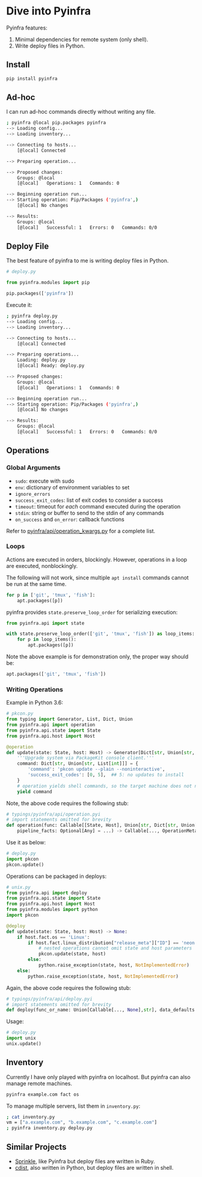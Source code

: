 # Dive into Pyinfra

Pyinfra features:

1. Minimal dependencies for remote system (only shell).
2. Write deploy files in Python.

## Install

```sh
pip install pyinfra
```

## Ad-hoc

I can run ad-hoc commands directly without writing any file.

```sh
; pyinfra @local pip.packages pyinfra
--> Loading config...
--> Loading inventory...

--> Connecting to hosts...
    [@local] Connected

--> Preparing operation...

--> Proposed changes:
    Groups: @local
    [@local]   Operations: 1   Commands: 0

--> Beginning operation run...
--> Starting operation: Pip/Packages ('pyinfra',)
    [@local] No changes

--> Results:
    Groups: @local
    [@local]   Successful: 1   Errors: 0   Commands: 0/0
```

## Deploy File

The best feature of pyinfra to me is writing deploy files in Python.

```py
# deploy.py

from pyinfra.modules import pip

pip.packages(['pyinfra'])
```

Execute it:

```sh
; pyinfra deploy.py
--> Loading config...
--> Loading inventory...

--> Connecting to hosts...
    [@local] Connected

--> Preparing operations...
    Loading: deploy.py
    [@local] Ready: deploy.py

--> Proposed changes:
    Groups: @local
    [@local]   Operations: 1   Commands: 0

--> Beginning operation run...
--> Starting operation: Pip/Packages ('pyinfra',)
    [@local] No changes

--> Results:
    Groups: @local
    [@local]   Successful: 1   Errors: 0   Commands: 0/0
```

## Operations

### Global Arguments

- `sudo`: execute with sudo
- `env`: dictionary of environment variables to set
- `ignore_errors`
- `success_exit_codes`: list of exit codes to consider a success
- `timeout`: timeout for *each* command executed during the operation
- `stdin`: string or buffer to send to the stdin of any commands
- `on_success` and `on_error`: callback functions

Refer to [pyinfra/api/operation_kwargs.py][operation_kwargs] for a complete list.

[operation_kwargs]: https://github.com/Fizzadar/pyinfra/blob/master/pyinfra/api/operation_kwargs.py

### Loops

Actions are executed in orders, blockingly.
However, operations in a loop are executed, nonblockingly.

The following will not work, since multiple `apt install` commands cannot be run at the same time.

```python
for p in ['git', 'tmux', 'fish']:
    apt.packages([p])
```

pyinfra provides `state.preserve_loop_order` for serializing execution:

```python
from pyinfra.api import state

with state.preserve_loop_order(['git', 'tmux', 'fish']) as loop_items:
    for p in loop_items():
        apt.packages([p])
```

Note the above example is for demonstration only, the proper way should be:

```python
apt.packages(['git', 'tmux', 'fish'])
```

### Writing Operations

Example in Python 3.6:

```python
# pkcon.py
from typing import Generator, List, Dict, Union
from pyinfra.api import operation
from pyinfra.api.state import State
from pyinfra.api.host import Host

@operation
def update(state: State, host: Host) -> Generator[Dict[str, Union[str, List[int]]], None, None]:
    '''Upgrade system via PackageKit console client.'''
    command: Dict[str, Union[str, List[int]]] = {
        'command': 'pkcon update --plain --noninteractive',
        'success_exit_codes': [0, 5],  ## 5: no updates to install
    }
    # operation yields shell commands, so the target machine does not need Python.
    yield command
```

Note, the above code requires the following stub:

```python
# typings/pyinfra/api/operation.pyi
# import statements omitted for brevity
def operation(func: Callable[[State, Host], Union[str, Dict[str, Union[str, List[int]]], Generator[str, None, None], Generator[Dict[str, Any], None, None]]],
    pipeline_facts: Optional[Any] = ...) -> Callable[..., OperationMeta]: ...
```

Use it as below:

```python
# deploy.py
import pkcon
pkcon.update()
```

Operations can be packaged in deploys:

```python
# unix.py
from pyinfra.api import deploy
from pyinfra.api.state import State
from pyinfra.api.host import Host
from pyinfra.modules import python
import pkcon

@deploy
def update(state: State, host: Host) -> None:
    if host.fact.os == 'Linux':
        if host.fact.linux_distribution["release_meta"]["ID"] == 'neon':
            # nested operations cannot omit state and host parameters
            pkcon.update(state, host)
        else:
            python.raise_exception(state, host, NotImplementedError)
    else:
        python.raise_exception(state, host, NotImplementedError)
```

Again, the above code requires the following stub:

```python
# typings/pyinfra/api/deploy.pyi
# import statements omitted for brevity
def deploy(func_or_name: Union[Callable[..., None],str], data_defaults: Optional[Any] = ...) -> Callable[..., None]: ...
```

Usage:

```python
# deploy.py
import unix
unix.update()
```

## Inventory

Currently I have only played with pyinfra on localhost.
But pyinfra can also manage remote machines.

```sh
pyinfra example.com fact os
```

To manage multiple servers, list them in `inventory.py`:

```sh
; cat inventory.py
vm = ["a.example.com", "b.example.com", "c.example.com"]
; pyinfra inventory.py deploy.py
```

## Similar Projects

- [Sprinkle](https://github.com/sprinkle-tool/sprinkle), like Pyinfra but deploy files are written in Ruby.
- [cdist](https://www.cdi.st/), also written in Python, but deploy files are written in shell.
